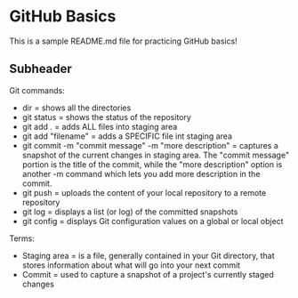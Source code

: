 # GitHub Basics

This is a sample README.md file for practicing GitHub basics!

## Subheader

Git commands:
* dir = shows all the directories
* git status = shows the status of the repository
* git add . = adds ALL files into staging area
* git add "filename" = adds a SPECIFIC file int staging area
* git commit -m "commit message" -m "more description" = captures a snapshot of the current changes in staging area. The "commit message" portion is the title of the commit, while the "more description" option is another -m command which lets you add more description in the commit.
* git push = uploads the content of your local repository to a remote repository
* git log = displays a list (or log) of the committed snapshots
* git config = displays Git configuration values on a global or local object



Terms:
* Staging area = is a file, generally contained in your Git directory, that stores information about what will go into your next commit
* Commit = used to capture a snapshot of a project's currently staged changes